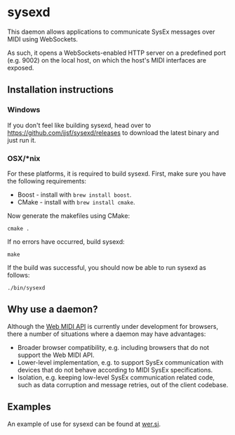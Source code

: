 # sysexd

This daemon allows applications to communicate SysEx messages over MIDI using WebSockets.

As such, it opens a WebSockets-enabled HTTP server on a predefined port (e.g. 9002) on the local host, on which the host's MIDI interfaces are exposed.

## Installation instructions

### Windows

If you don't feel like building sysexd, head over to https://github.com/ijsf/sysexd/releases to download the latest binary and just run it.

### OSX/*nix

For these platforms, it is required to build sysexd. First, make sure you have the following requirements:

* Boost - install with `brew install boost`.
* CMake - install with `brew install cmake`.

Now generate the makefiles using CMake:

    cmake .

If no errors have occurred, build sysexd:

    make

If the build was successful, you should now be able to run sysexd as follows:

    ./bin/sysexd

## Why use a daemon?

Although the [Web MIDI API](https://www.w3.org/TR/webmidi/) is currently under development for browsers, there a number of situations where a daemon may have advantages:

* Broader browser compatibility, e.g. including browsers that do not support the Web MIDI API.
* Lower-level implementation, e.g. to support SysEx communication with devices that do not behave according to MIDI SysEx specifications.
* Isolation, e.g. keeping low-level SysEx communication related code, such as data corruption and message retries, out of the client codebase.

## Examples

An example of use for sysexd can be found at [wer.si](http://wer.si).

